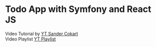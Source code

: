 # Todo App with Symfony and React JS

Video Tutorial by [YT Sander Cokart](https://www.youtube.com/@SanderCokart) <br/>
Video Playlist [YT Playlist](https://youtube.com/playlist?list=PLKgdkWe819ixRoJMWqQpebmUkqKaiTMBl)
